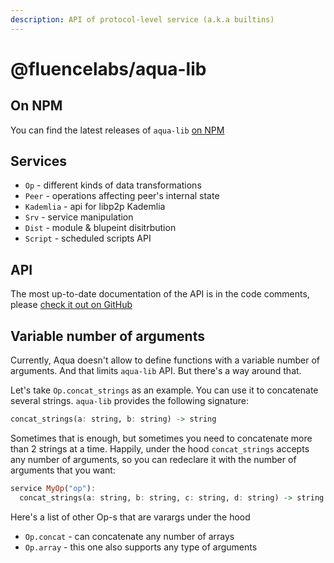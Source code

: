 ```yaml
---
description: API of protocol-level service (a.k.a builtins)
---
```


# @fluencelabs/aqua-lib

## On NPM

You can find the latest releases of `aqua-lib` [on NPM](https://www.npmjs.com/package/@fluencelabs/aqua-lib)

## Services

* `Op` - different kinds of data transformations
* `Peer` - operations affecting peer's internal state
* `Kademlia` - api for libp2p Kademlia
* `Srv` - service manipulation
* `Dist` - module & blupeint disitrbution
* `Script` - scheduled scripts API

## API

The most up-to-date documentation of the API is in the code comments, please [check it out on GitHub](https://github.com/fluencelabs/aqua-lib/blob/main/builtin.aqua)

## Variable number of arguments

Currently, Aqua doesn't allow to define functions with a variable number of arguments. And  that limits `aqua-lib` API. But there's a way around that.

Let's take `Op.concat_strings` as an example. You can use it to concatenate several strings. `aqua-lib` provides the following signature:

```haskell
concat_strings(a: string, b: string) -> string
```

Sometimes that is enough, but sometimes you need to concatenate more than 2 strings at a time. Happily, under the hood `concat_strings` accepts any number of arguments, so you can redeclare it with the number of arguments that you want:

```haskell
service MyOp("op"):
  concat_strings(a: string, b: string, c: string, d: string) -> string
```

Here's a list of other Op-s that are varargs under the hood

* `Op.concat` - can concatenate any number of arrays
* `Op.array` - this one also supports any type of arguments

